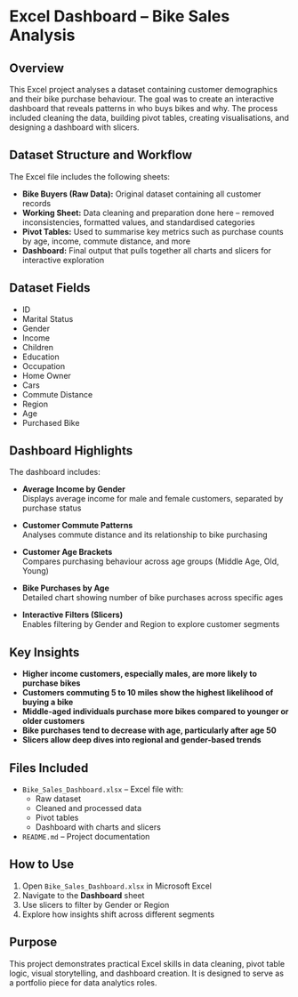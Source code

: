 # Excel Dashboard – Bike Sales Analysis

## Overview

This Excel project analyses a dataset containing customer demographics and their bike purchase behaviour. The goal was to create an interactive dashboard that reveals patterns in who buys bikes and why. The process included cleaning the data, building pivot tables, creating visualisations, and designing a dashboard with slicers.

## Dataset Structure and Workflow

The Excel file includes the following sheets:

- **Bike Buyers (Raw Data):** Original dataset containing all customer records  
- **Working Sheet:** Data cleaning and preparation done here – removed inconsistencies, formatted values, and standardised categories  
- **Pivot Tables:** Used to summarise key metrics such as purchase counts by age, income, commute distance, and more  
- **Dashboard:** Final output that pulls together all charts and slicers for interactive exploration

## Dataset Fields

- ID  
- Marital Status  
- Gender  
- Income  
- Children  
- Education  
- Occupation  
- Home Owner  
- Cars  
- Commute Distance  
- Region  
- Age  
- Purchased Bike  

## Dashboard Highlights

The dashboard includes:

- **Average Income by Gender**  
  Displays average income for male and female customers, separated by purchase status

- **Customer Commute Patterns**  
  Analyses commute distance and its relationship to bike purchasing

- **Customer Age Brackets**  
  Compares purchasing behaviour across age groups (Middle Age, Old, Young)

- **Bike Purchases by Age**  
  Detailed chart showing number of bike purchases across specific ages

- **Interactive Filters (Slicers)**  
  Enables filtering by Gender and Region to explore customer segments

## Key Insights

- **Higher income customers, especially males, are more likely to purchase bikes**  
- **Customers commuting 5 to 10 miles show the highest likelihood of buying a bike**  
- **Middle-aged individuals purchase more bikes compared to younger or older customers**  
- **Bike purchases tend to decrease with age, particularly after age 50**  
- **Slicers allow deep dives into regional and gender-based trends**

## Files Included

- `Bike_Sales_Dashboard.xlsx` – Excel file with:
  - Raw dataset  
  - Cleaned and processed data  
  - Pivot tables  
  - Dashboard with charts and slicers  
- `README.md` – Project documentation

## How to Use

1. Open `Bike_Sales_Dashboard.xlsx` in Microsoft Excel  
2. Navigate to the **Dashboard** sheet  
3. Use slicers to filter by Gender or Region  
4. Explore how insights shift across different segments

## Purpose

This project demonstrates practical Excel skills in data cleaning, pivot table logic, visual storytelling, and dashboard creation. It is designed to serve as a portfolio piece for data analytics roles.
